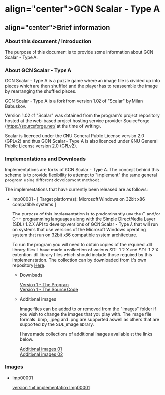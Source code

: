 
# align="center">GCN Scalar - Type A
## align="center">Brief information



### About this document / Introduction

The purpose of this document is to provide some information about
GCN Scalar - Type A.


### About GCN Scalar - Type A

GCN Scalar - Type A is a puzzle game where an image file is divided up
into pieces which are then shuffled and the player has to reassemble
the image by rearranging the shuffled pieces.

GCN Scalar - Type A is a fork from version 1.02 of "Scalar" by Milan
Babuskov.

Version 1.02 of "Scalar" was obtained from the program's project
repository hosted at the web-based project hosting service provider
SourceForge (https://sourceforge.net/ at the time of writing).

Scalar is licenced under the GNU General Public License version 2.0 (GPLv2)
and thus GCN Scalar - Type A is also licenced under GNU General Public
License version 2.0 (GPLv2).


### Implementations and Downloads

Implementations are forks of GCN Scalar - Type A. The concept behind
this scheme is to provide flexibility to attempt to "implement" the
same general program using different development methods.

The implementations that have currently been released are as follows:

- Imp00001 - [ Target platform(s): Microsoft Windows on 32bit x86 compatible systems ]
    
    The purpose of this implementation is to predominantly use the C
    and/or C++ programming languages along with the Simple DirectMedia
    Layer (SDL) 1.2.X API to develop versions of GCN Scalar - Type A
    that will run on systems that use versions of the Microsoft Windows
    operating system that run on 32bit x86 compatible system architecture.

    To run the program you will need to obtain copies of the required .dll library files.
    I have made a collection of various SDL 1.2.X and SDL 1.2.X extention .dll library files which should include those required by this implemenatation.
    The collection can by downloaded from it's own repository [Here]( https://github.com/SABrereton/GCN_File_Collection--SDL_1.2.X_for_MS_Windows_32bit_x86).
    
    - Downloads

        [Version 1 - The Program]( https://github.com/SABrereton/GCN_Scalar--Type_A/releases/download/Imp00001-Version_1-The_program/GCN_Scalar-tA-Imp00001-v0p1--Prg.zip)\
        [Version 1 - The Source Code]( https://github.com/SABrereton/GCN_Scalar--Type_A/releases/download/Imp00001-Version_1-The_source_code/GCN_Scalar-tA-Imp00001-v0p1--Src.zip)

    - Additional images

        Image files can be added to or removed from the "images" folder if you
        wish to change the images that you play with. The image file formats
        .bmp, .jpeg and .png are supported aswell as others that are supported
        by the SDL_image library.

        I have made collections of additional images available at the links below.

        [Additional images 01]( https://github.com/SABrereton/GCN_Scalar--Type_A/releases/download/Additional_images_01/Additional_Images_01.zip )\
        [Additional images 02]( https://github.com/SABrereton/GCN_Scalar--Type_A/releases/download/Additional_images_02/Additional_Images_02.zip )
      


### Images

- Imp00001

    [version 1 of implementation Imp00001](/Images/imp00001-v1--capture01.png "version 1 of implementation Imp00001")
